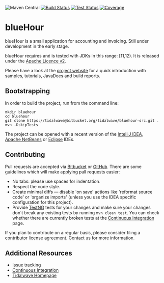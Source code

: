 ![Maven Central](https://img.shields.io/maven-central/v/it.tidalwave.accounting/bluehour.svg)
[![Build Status](https://img.shields.io/jenkins/s/http/services.tidalwave.it/ci/job/blueHour_Build_from_Scratch.svg)](http://services.tidalwave.it/ci/view/blueHour)
[![Test Status](https://img.shields.io/jenkins/t/http/services.tidalwave.it/ci/job/blueHour.svg)](http://services.tidalwave.it/ci/view/blueHour)
[![Coverage](https://img.shields.io/jenkins/c/http/services.tidalwave.it/ci/job/blueHour.svg)](http://services.tidalwave.it/ci/view/blueHour)

blueHour
================================

blueHour is a small application for accounting and invoicing. Still under development in the early stage.

blueHour requires and is tested with JDKs in this range: [11,12).
It is released under the [Apache Licence v2](https://www.apache.org/licenses/LICENSE-2.0.txt).

Please have a look at the [project website](http://bluehour.tidalwave.it) for a quick introduction with samples, tutorials, JavaDocs and build reports.


Bootstrapping
-------------

In order to build the project, run from the command line:

```shell
mkdir bluehour
cd bluehour
git clone https://tidalwave@bitbucket.org/tidalwave/bluehour-src.git .
mvn -DskipTests
```

The project can be opened with a recent version of the [IntelliJ IDEA](https://www.jetbrains.com/idea/), 
[Apache NetBeans](https://netbeans.apache.org/) or [Eclipse](https://www.eclipse.org/ide/) IDEs.


Contributing
------------

Pull requests are accepted via [Bitbucket](https://tidalwave@bitbucket.org/tidalwave/bluehour-src.git) or [GitHub](). There are some guidelines which will make 
applying pull requests easier:

* No tabs: please use spaces for indentation.
* Respect the code style.
* Create minimal diffs — disable 'on save' actions like 'reformat source code' or 'organize imports' (unless you use the IDEA specific configuration for 
  this project).
* Provide [TestNG](https://testng.org/doc/) tests for your changes and make sure your changes don't break any existing tests by running
```mvn clean test```. You can check whether there are currently broken tests at the [Continuous Integration](http://services.tidalwave.it/ci/view/blueHour) page.

If you plan to contribute on a regular basis, please consider filing a contributor license agreement. Contact us for
 more information.


Additional Resources
--------------------

* [Issue tracking](http://services.tidalwave.it/jira/browse/BH)
* [Continuous Integration](http://services.tidalwave.it/ci/view/blueHour)
* [Tidalwave Homepage](http://tidalwave.it)
